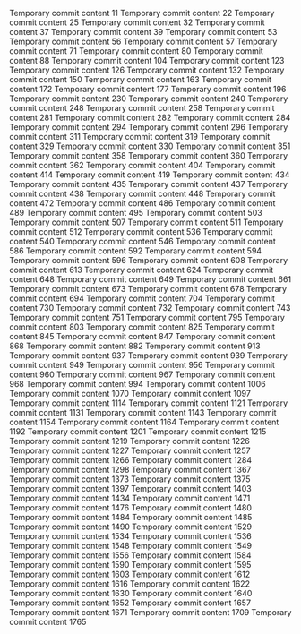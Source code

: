 Temporary commit content 11
Temporary commit content 22
Temporary commit content 25
Temporary commit content 32
Temporary commit content 37
Temporary commit content 39
Temporary commit content 53
Temporary commit content 56
Temporary commit content 57
Temporary commit content 71
Temporary commit content 80
Temporary commit content 88
Temporary commit content 104
Temporary commit content 123
Temporary commit content 126
Temporary commit content 132
Temporary commit content 150
Temporary commit content 163
Temporary commit content 172
Temporary commit content 177
Temporary commit content 196
Temporary commit content 230
Temporary commit content 240
Temporary commit content 248
Temporary commit content 258
Temporary commit content 281
Temporary commit content 282
Temporary commit content 284
Temporary commit content 294
Temporary commit content 296
Temporary commit content 311
Temporary commit content 319
Temporary commit content 329
Temporary commit content 330
Temporary commit content 351
Temporary commit content 358
Temporary commit content 360
Temporary commit content 362
Temporary commit content 404
Temporary commit content 414
Temporary commit content 419
Temporary commit content 434
Temporary commit content 435
Temporary commit content 437
Temporary commit content 438
Temporary commit content 448
Temporary commit content 472
Temporary commit content 486
Temporary commit content 489
Temporary commit content 495
Temporary commit content 503
Temporary commit content 507
Temporary commit content 511
Temporary commit content 512
Temporary commit content 536
Temporary commit content 540
Temporary commit content 546
Temporary commit content 586
Temporary commit content 592
Temporary commit content 594
Temporary commit content 596
Temporary commit content 608
Temporary commit content 613
Temporary commit content 624
Temporary commit content 648
Temporary commit content 649
Temporary commit content 661
Temporary commit content 673
Temporary commit content 678
Temporary commit content 694
Temporary commit content 704
Temporary commit content 730
Temporary commit content 732
Temporary commit content 743
Temporary commit content 751
Temporary commit content 795
Temporary commit content 803
Temporary commit content 825
Temporary commit content 845
Temporary commit content 847
Temporary commit content 868
Temporary commit content 882
Temporary commit content 913
Temporary commit content 937
Temporary commit content 939
Temporary commit content 949
Temporary commit content 956
Temporary commit content 960
Temporary commit content 967
Temporary commit content 968
Temporary commit content 994
Temporary commit content 1006
Temporary commit content 1070
Temporary commit content 1097
Temporary commit content 1114
Temporary commit content 1121
Temporary commit content 1131
Temporary commit content 1143
Temporary commit content 1154
Temporary commit content 1164
Temporary commit content 1192
Temporary commit content 1201
Temporary commit content 1215
Temporary commit content 1219
Temporary commit content 1226
Temporary commit content 1227
Temporary commit content 1257
Temporary commit content 1266
Temporary commit content 1284
Temporary commit content 1298
Temporary commit content 1367
Temporary commit content 1373
Temporary commit content 1375
Temporary commit content 1397
Temporary commit content 1403
Temporary commit content 1434
Temporary commit content 1471
Temporary commit content 1476
Temporary commit content 1480
Temporary commit content 1484
Temporary commit content 1485
Temporary commit content 1490
Temporary commit content 1529
Temporary commit content 1534
Temporary commit content 1536
Temporary commit content 1548
Temporary commit content 1549
Temporary commit content 1556
Temporary commit content 1584
Temporary commit content 1590
Temporary commit content 1595
Temporary commit content 1603
Temporary commit content 1612
Temporary commit content 1616
Temporary commit content 1622
Temporary commit content 1630
Temporary commit content 1640
Temporary commit content 1652
Temporary commit content 1657
Temporary commit content 1671
Temporary commit content 1709
Temporary commit content 1765
